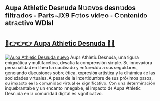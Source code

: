 ## Aupa Athletic Desnuda N𝚞𝚎vos desn𝚞dos filtr𝚊dos - Parts-JX9 F𝚘tos vid𝚎o - C𝚘ntenido atr𝚊ctivo WDIsl

# <h2><a href="http://mb8f1z4.tromn.icu/?c=Aupa+Athletic+Desnuda">🔗👉👉👉 Aupa Athletic Desnuda 🔗🔗</a></h2>

[![Aupa Athletic Desnuda nuevo](https://i.imgur.com/pEAQMta.gif)](http://mb8f1z4.tromn.icu/?c=Aupa+Athletic+Desnuda)
Aupa Athletic Desnuda, una figura enigmática y multifacética, desafía la comprensión simple. Su innovadora personalidad en línea ha cautivado y enfurecido a sus seguidores, generando discusiones sobre ética, expresión artística y la dinámica de las sociedades virtuales. A pesar de la incertidumbre de sus próximos pasos, su impacto en la comunidad virtual es significativo. Con una determinación inquebrantable y un encanto innegable, el impacto de Aupa Athletic Desnuda en la comunidad digital es significativo.
